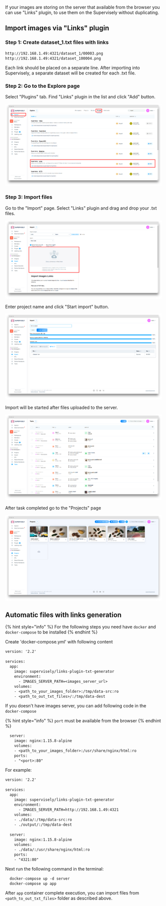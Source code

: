If your images are storing on the server that available from the browser you can use "Links" plugin, to use them on the Supervisely without duplicating.

## Import images via "Links" plugin

### Step 1: Create dataset_1.txt files with links

```
http://192.168.1.49:4321/dataset_1/00003.png
http://192.168.1.49:4321/dataset_100004.png
```

Each link should be placed on a separate line.
After importing into Supervisely, a separate dataset will be created for each .txt file.

### Step 2: Go to the Explore page

Select "Plugins" tab. Find "Links" plugin in the list and click "Add" button.

![](explore-links-plugin.png)

### Step 3: Import files

Go to the "Import" page. Select "Links" plugin and drag and drop your .txt files.

![](import-links-plugin.png)

Enter project name and click "Start import" button.

![](import-settings.png)

Import will be started after files uploaded to the server.

![](links-task.png)

After task completed go to the "Projects" page

![](projects.png)

## Automatic files with links generation

{% hint style="info" %}
For the following steps you need have `docker` and `docker-compose` to be installed
{% endhint %}

Create 'docker-compose.yml' with following content

```
version: '2.2'

services:
  app:
    image: supervisely/links-plugin-txt-generator
    environment:
      - IMAGES_SERVER_PATH=<images_server_url>
    volumes:
    - <path_to_your_images_folder>:/tmp/data-src:ro
    - <path_to_out_txt_files>/:/tmp/data-dest
```

If you doesn't have images server, you can add following code in the `docker-compose`

{% hint style="info" %}
`port` must be available from the browser
{% endhint %}

```
  server:
    image: nginx:1.15.8-alpine
    volumes:
    - <path_to_your_images_folder>:/usr/share/nginx/html:ro
    ports:
    - "<port>:80"
```

For example:
```
version: '2.2'

services:
  app:
    image: supervisely/links-plugin-txt-generator
    environment:
      - IMAGES_SERVER_PATH=http://192.168.1.49:4321
    volumes:
    - ./data/:/tmp/data-src:ro
    - ./output/:/tmp/data-dest

  server:
    image: nginx:1.15.8-alpine
    volumes:
    - ./data/:/usr/share/nginx/html:ro
    ports:
    - "4321:80"
```

Next run the following command in the terminal:

```
  docker-compose up -d server
  docker-compose up app
```

After `app` container complete execution, you can import files from `<path_to_out_txt_files>` folder as described above.
